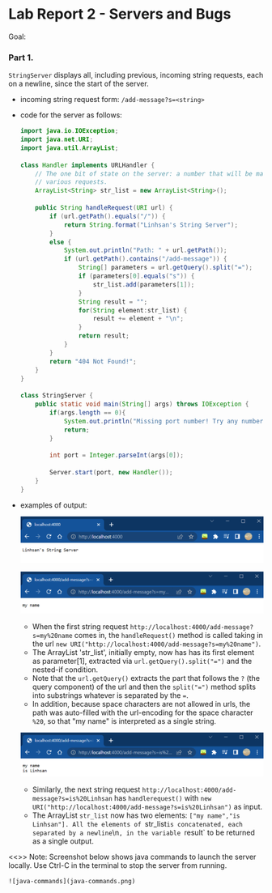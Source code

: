 # Lab Report 2 - Servers and Bugs
Goal: 

### Part 1.
`StringServer` displays all, including previous, incoming string requests, each on a newline, since the start of the server.
- incoming string request form: `/add-message?s=<string>`
- code for the server as follows:
    ```java
    import java.io.IOException;
    import java.net.URI;
    import java.util.ArrayList;

    class Handler implements URLHandler {
        // The one bit of state on the server: a number that will be manipulated by
        // various requests.
        ArrayList<String> str_list = new ArrayList<String>();

        public String handleRequest(URI url) {
            if (url.getPath().equals("/")) {
                return String.format("Linhsan's String Server");
            } 
            else {
                System.out.println("Path: " + url.getPath());
                if (url.getPath().contains("/add-message")) {
                    String[] parameters = url.getQuery().split("=");
                    if (parameters[0].equals("s")) {
                        str_list.add(parameters[1]);
                    }
                    String result = "";
                    for(String element:str_list) {
                        result += element + "\n";
                    }
                    return result;
                }
            }
            return "404 Not Found!";
        }
    }

    class StringServer {
        public static void main(String[] args) throws IOException {
            if(args.length == 0){
                System.out.println("Missing port number! Try any number between 1024 to 49151");
                return;
            }

            int port = Integer.parseInt(args[0]);

            Server.start(port, new Handler());
        }
    }
    ```
- examples of output:

    ![homepage](homepage.png)
    
    ![screenshot-1](screenshot-1.png)
    
    - When the first string request `http://localhost:4000/add-message?s=my%20name` comes in, the `handleRequest()` method is called taking in the url `new URI("http://localhost:4000/add-message?s=my%20name")`. 
    - The ArrayList 'str_list', initially empty, now has has its first element as parameter[1], extracted via `url.getQuery().split("=")` and the nested-if condition. 
    - Note that the `url.getQuery()` extracts the part that follows the `?` (the query component) of the url and then the `split("=")` method splits into substrings whatever is separated by the `=`. 
    - In addition, because space characters are not allowed in urls, the path was auto-filled with the url-encoding for the space character `%20`, so that "my name" is interpreted as a single string. 

    ![screenshot-2](screenshot-2.png)
    
    - Similarly, the next string request `http://localhost:4000/add-message?s=is%20Linhsan` has `handlerequest()` with `new URI("http://localhost:4000/add-message?s=is%20Linhsan")` as input. 
    - The ArrayList `str_list` now has two elements: `["my name","is Linhsan"]. All the elements of `str_list` is concatenated, each separated by a newline `\n`, in the variable `result` to be returned as a single output.

<<>> Note: Screenshot below shows java commands to launch the server locally. Use Ctrl-C in the terminal to stop the server from running.

    ![java-commands](java-commands.png)
